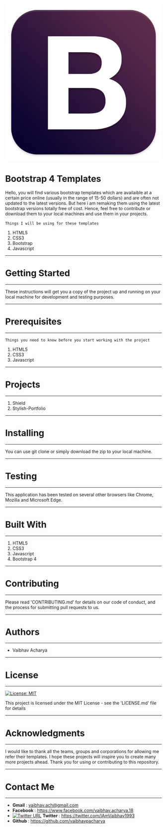 ![Bootstrap Logo](https://raw.githubusercontent.com/Mikescops/bootstrapbolttheme/master/icon-bootstrap.png)

# Bootstrap 4 Templates
Hello, you will find various bootstrap templates which are availaible at a certain price online (usually in the range of 15-50 dollars) and are often not updated to the latest versions. But here i am remaking them using the latest bootstrap versions totally free of cost. Hence, feel free to contribute or download them to your local machines and use them in your projects.
```
Things I will be using for these templates
```
1. HTML5
2. CSS3
3. Bootstrap
4. Javascript
*** 
# Getting Started
***
These instructions will get you a copy of the project up and running on your local machine for development and testing purposes.
***
# Prerequisites
***
```
Things you need to know before you start working with the project
```
1. HTML5
2. CSS3
3. Javascript
***
# Projects
***
1. Shield
2. Stylish-Portfolio
***
# Installing
***
You can use git clone or simply download the zip to your local machine.
***
# Testing
***
This application has been tested on several other browsers like Chrome, Mozilla and Microsoft Edge.
***
# Built With
***
1. HTML5
2. CSS3
3. Javascript
4. Bootstrap 4
***
# Contributing
***
Please read 'CONTRIBUTING.md' for details on our code of conduct, and the process for submitting pull requests to us.
***
# Authors
***
* Vaibhav Acharya
***
# License
***
[![License: MIT](https://img.shields.io/badge/License-MIT-yellow.svg)](https://opensource.org/licenses/MIT)

This project is licensed under the MIT License - see the 'LICENSE.md' file for details

***
# Acknowledgments
***
I would like to thank all the teams, groups and corporations for allowing me refer their templates.
I hope these projects will inspire you to create many more projects ahead.
Thank you for using or contributing to this repository.

***
# Contact Me
***
- **Gmail**			:	vaibhav.ach@gmail.com
- **Facebook**		:	https://www.facebook.com/vaibhav.acharya.18
- [![Twitter URL](https://img.shields.io/twitter/url/http/shields.io.svg?style=social)]() **Twitter**		:	https://twitter.com/IAmVaibhav1993
- **Github**		:	https://github.com/vaibhavpacharya
